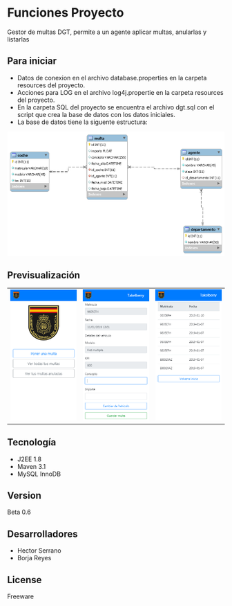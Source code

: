 # Funciones Proyecto

Gestor de multas DGT, permite a un agente aplicar multas, anularlas y listarlas 
## Para iniciar

* Datos de conexion en el archivo database.properties en la carpeta resources del proyecto.
* Acciones para LOG en el archivo log4j.propertie en la carpeta resources del proyecto.
* En la carpeta SQL del proyecto se encuentra el archivo dgt.sql con el script que crea la base de datos con los datos iniciales.
* La base de datos tiene la siguente estructura:

<img src="https://github.com/AjRoBSeYeR/PruebasIpartek/blob/master/dgt/src/main/resources/eer.png">


## Previsualización

<table>
<tr>
	<td width="33%"><img src="https://github.com/AjRoBSeYeR/PruebasIpartek/blob/master/dgt/src/main/resources/dgt.png"></td>
	<td width="33%"><img src="https://github.com/AjRoBSeYeR/PruebasIpartek/blob/master/dgt/src/main/resources/dgt2.png"></td>
	<td width="33%"><img src="https://github.com/AjRoBSeYeR/PruebasIpartek/blob/master/dgt/src/main/resources/dgt3.png"></td>
</tr>
</table>




</div>

## Tecnología

* J2EE 1.8
* Maven 3.1
* MySQL InnoDB

## Version

Beta 0.6

## Desarrolladores

* Hector Serrano
* Borja Reyes


## License

Freeware

